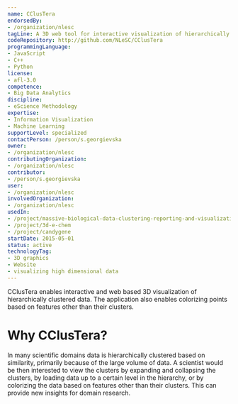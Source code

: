 ```yaml
---
name: CClusTera
endorsedBy:
- /organization/nlesc
tagLine: A 3D web tool for interactive visualization of hierarchically clustered big data
codeRepository: http://github.com/NLeSC/CClusTera
programmingLanguage:
- JavaScript
- C++
- Python
license:
- afl-3.0
competence:
- Big Data Analytics
discipline:
- eScience Methodology
expertise:
- Information Visualization
- Machine Learning
supportLevel: specialized
contactPerson: /person/s.georgievska
owner: 
- /organization/nlesc
contributingOrganization:
- /organization/nlesc
contributor:
- /person/s.georgievska
user:
- /organization/nlesc
involvedOrganization:
- /organization/nlesc
usedIn:
- /project/massive-biological-data-clustering-reporting-and-visualization-tools
- /project/3d-e-chem
- /project/candygene
startDate: 2015-05-01
status: active
technologyTag:
- 3D graphics
- Website
- visualizing high dimensional data
---
```

CClusTera enables interactive and web based 3D visualization of hierarchically clustered data. The application also enables colorizing points based on features other than their clusters. 


# Why CClusTera?

In many scientific domains data is hierarchically clustered based on similarity, primarily because of the large volume of data. A scientist would be then interested to view the clusters by expanding and collapsing the clusters, by loading data  up to a certain level in the hierarchy, or by colorizing the data based on features other than their clusters. This can provide new insights for domain research.        
 

